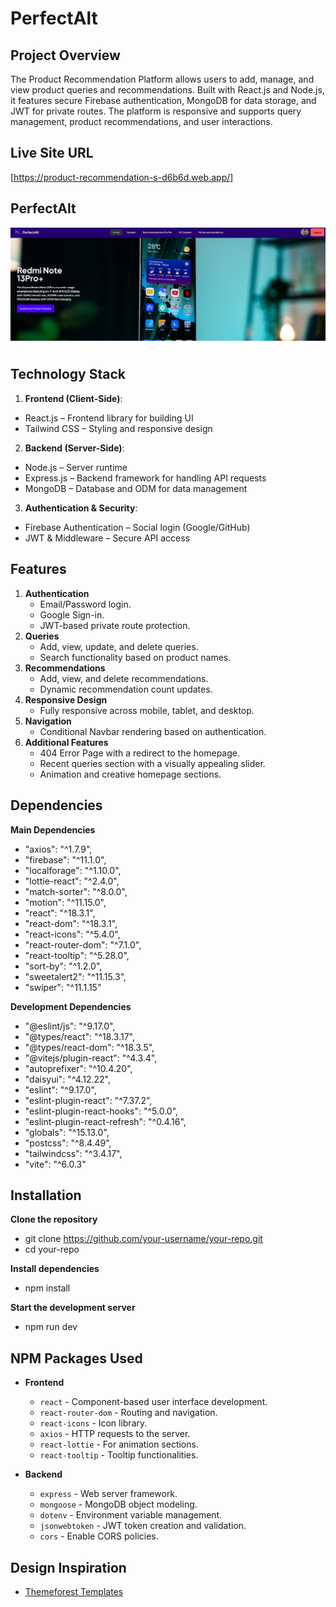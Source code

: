 # **PerfectAlt**

## **Project Overview**
The Product Recommendation Platform allows users to add, manage, and view product queries and recommendations. Built with React.js and Node.js, it features secure Firebase authentication, MongoDB for data storage, and JWT for private routes. The platform is responsive and supports query management, product recommendations, and user interactions.

## **Live Site URL**
[https://product-recommendation-s-d6b6d.web.app/]

## PerfectAlt
![PerfectAlt Screenshot](/src//assets/banner_secreenshot.jpg)

## Technology Stack

1. **Frontend (Client-Side)**:
- React.js – Frontend library for building UI
- Tailwind CSS – Styling and responsive design

2. **Backend (Server-Side)**:
- Node.js – Server runtime
- Express.js – Backend framework for handling API requests
- MongoDB – Database and ODM for data management

3. **Authentication & Security**:
- Firebase Authentication – Social login (Google/GitHub)
- JWT & Middleware – Secure API access



## **Features**

1. **Authentication**
   - Email/Password login.
   - Google Sign-in.
   - JWT-based private route protection.
2. **Queries**
   - Add, view, update, and delete queries.
   - Search functionality based on product names.
3. **Recommendations**
   - Add, view, and delete recommendations.
   - Dynamic recommendation count updates.
4. **Responsive Design**
   - Fully responsive across mobile, tablet, and desktop.
5. **Navigation**
   - Conditional Navbar rendering based on authentication.
6. **Additional Features**
   - 404 Error Page with a redirect to the homepage.
   - Recent queries section with a visually appealing slider.
   - Animation and creative homepage sections.

## Dependencies

**Main Dependencies**
- "axios": "^1.7.9",
- "firebase": "^11.1.0",
- "localforage": "^1.10.0",
- "lottie-react": "^2.4.0",
- "match-sorter": "^8.0.0",
- "motion": "^11.15.0",
- "react": "^18.3.1",
- "react-dom": "^18.3.1",
- "react-icons": "^5.4.0",
- "react-router-dom": "^7.1.0",
- "react-tooltip": "^5.28.0",
- "sort-by": "^1.2.0",
- "sweetalert2": "^11.15.3",
- "swiper": "^11.1.15"

**Development Dependencies**
- "@eslint/js": "^9.17.0",
- "@types/react": "^18.3.17",
- "@types/react-dom": "^18.3.5",
- "@vitejs/plugin-react": "^4.3.4",
- "autoprefixer": "^10.4.20",
- "daisyui": "^4.12.22",
- "eslint": "^9.17.0",
- "eslint-plugin-react": "^7.37.2",
- "eslint-plugin-react-hooks": "^5.0.0",
- "eslint-plugin-react-refresh": "^0.4.16",
- "globals": "^15.13.0",
- "postcss": "^8.4.49",
- "tailwindcss": "^3.4.17",
- "vite": "^6.0.3"

## Installation

**Clone the repository**
- git clone https://github.com/your-username/your-repo.git
- cd your-repo

**Install dependencies**
- npm install

**Start the development server**
- npm run dev

## **NPM Packages Used**
- **Frontend**
  - `react` - Component-based user interface development.
  - `react-router-dom` - Routing and navigation.
  - `react-icons` - Icon library.
  - `axios` - HTTP requests to the server.
  - `react-lottie` - For animation sections.
  - `react-tooltip` - Tooltip functionalities.

- **Backend**
  - `express` - Web server framework.
  - `mongoose` - MongoDB object modeling.
  - `dotenv` - Environment variable management.
  - `jsonwebtoken` - JWT token creation and validation.
  - `cors` - Enable CORS policies.

## **Design Inspiration**
- [Themeforest Templates](https://themeforest.net/search/questions%20and%20answers%20template)
